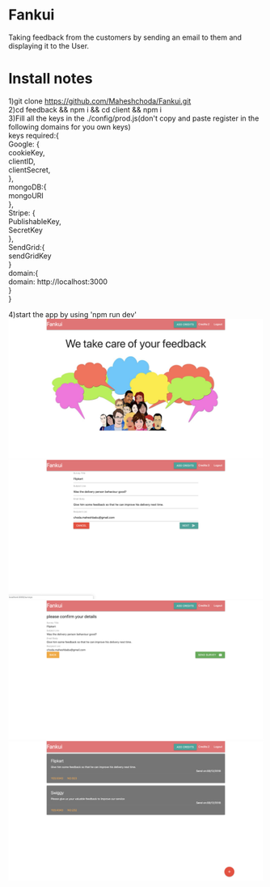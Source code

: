 # Fankui

Taking feedback from the customers by sending an email to them and displaying it to the User.

# Install notes

1)git clone https://github.com/Maheshchoda/Fankui.git <br>
2)cd feedback && npm i && cd client && npm i<br>
3)Fill all the keys in the ./config/prod.js(don't copy and paste register in the following domains for you own keys)<br>
keys required:{<br>
Google: {<br>
cookieKey,<br>
clientID,<br>
clientSecret,<br>
},<br>
mongoDB:{<br>
mongoURI<br>
},<br>
Stripe: {<br>
PublishableKey,<br>
SecretKey<br>
},<br>
SendGrid:{<br>
sendGridKey<br>
}<br>
domain:{<br>
domain: http://localhost:3000<br>
}<br>
}<br>

4)start the app by using 'npm run dev'<br>
![App screenshot](./client/Screenshot.png?raw=true "Main Home Page")
![App screenshot](./client/Screenshot1.png?raw=true "Filling survey details")
![App screenshot](./client/Screenshot2.png?raw=true "Confirmation screen")
![App screenshot](./client/Screenshot3.png?raw=true "List of surveys send and feedback from users")
